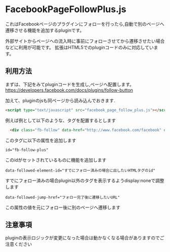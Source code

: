 FacebookPageFollowPlus.js
=========================

これはFacebookページのプラグインにフォローを行ったら,自動で別のページへ遷移させる機能を追加するpluginです。


外部サイトからページへの流入時に事前にフォローさせてから遷移させたい場合などに利用が可能です。
拡張はHTML5でのpluginコードのみに対応しています。


利用方法
----
まずは、下記をみてpluginコードを生成し,ページへ配置します。
https://developers.facebook.com/docs/plugins/follow-button

加えて、pluginのjsも同ページから読み込んでおきます.
```HTML
<script type="text/javascript" src="facebook_page_follow_plus.js"></script>
```

例えば例として以下のような、タグを配置するとします
```HTML
  <div class="fb-follow" data-href="http://www.facebook.com/facebook" data-colorscheme="light" data-layout="standard" data-show-faces="true"></div>
```
  
このタグに以下の属性を追加します

`id="fb-follow-plus"`

このidがセットされているものに機能を追加します

`data-followed-element-id="すでにフォロー済みの場合に出したいHTMLタグのid"`

すでにフォロー済みの場合plugin以外のタグを表示するようdisplay:noneで調整します

`data-followed-jump-href="フォロー完了後に遷移したいURL"`

この属性の値を元にフォロー後に別のページへ遷移します

注意事項
----
pluginの表示ロジックが変更になった場合は動かなくなる場合がありますのでご注意ください

